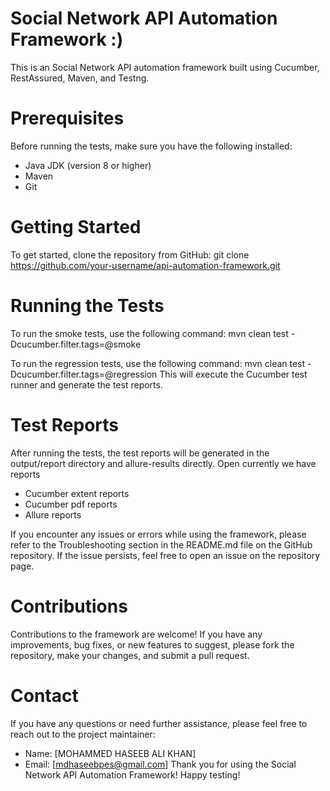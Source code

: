 # Social Network API Automation Framework :)

This is an Social Network API automation framework built using Cucumber, RestAssured, Maven, and Testng.

# Prerequisites

Before running the tests, make sure you have the following installed:

* Java JDK (version 8 or higher)
* Maven
* Git

# Getting Started

To get started, clone the repository from GitHub:
git clone https://github.com/your-username/api-automation-framework.git

# Running the Tests

To run the smoke tests, use the following command:
mvn clean test -Dcucumber.filter.tags=@smoke

To run the regression tests, use the following command:
mvn clean test -Dcucumber.filter.tags=@regression
This will execute the Cucumber test runner and generate the test reports.

# Test Reports

After running the tests, the test reports will be generated in the output/report directory and allure-results directly. Open
currently we have reports 
* Cucumber extent reports
* Cucumber pdf reports
* Allure reports


If you encounter any issues or errors while using the framework, please refer to the Troubleshooting section in the
README.md file on the GitHub repository. If the issue persists, feel free to open an issue on the repository page.

# Contributions

Contributions to the framework are welcome! If you have any improvements, bug fixes, or new features to suggest, please
fork the repository, make your changes, and submit a pull request.

# Contact
If you have any questions or need further assistance, please feel free to reach out to the project maintainer:

* Name: [MOHAMMED HASEEB ALI KHAN]
* Email: [mdhaseebpes@gmail.com]
  Thank you for using the Social Network API Automation Framework! Happy testing!




